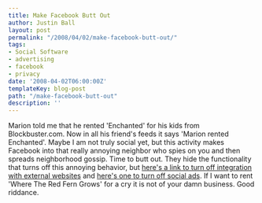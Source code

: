 ```yaml
---
title: Make Facebook Butt Out
author: Justin Ball
layout: post
permalink: "/2008/04/02/make-facebook-butt-out/"
tags:
- Social Software
- advertising
- facebook
- privacy
date: '2008-04-02T06:00:00Z'
templateKey: blog-post
path: "/make-facebook-butt-out"
description: ''
---
```


Marion told me that he rented 'Enchanted' for his kids from Blockbuster.com. Now in all his friend's feeds it says 'Marion rented Enchanted'. Maybe I am not truly social yet, but this activity makes Facebook into that really annoying neighbor who spies on you and then spreads neighborhood gossip. Time to butt out. They hide the functionality that turns off this annoying behavior, but [here's a link to turn off integration with external websites][1] and [here's one to turn off social ads][2]. If I want to rent 'Where The Red Fern Grows' for a cry it is not of your damn business. Good riddance.

 [1]: http://www.facebook.com/privacy/?view=feeds&tab=external
 [2]: http://www.facebook.com/privacy/?view=feeds&tab=ads

